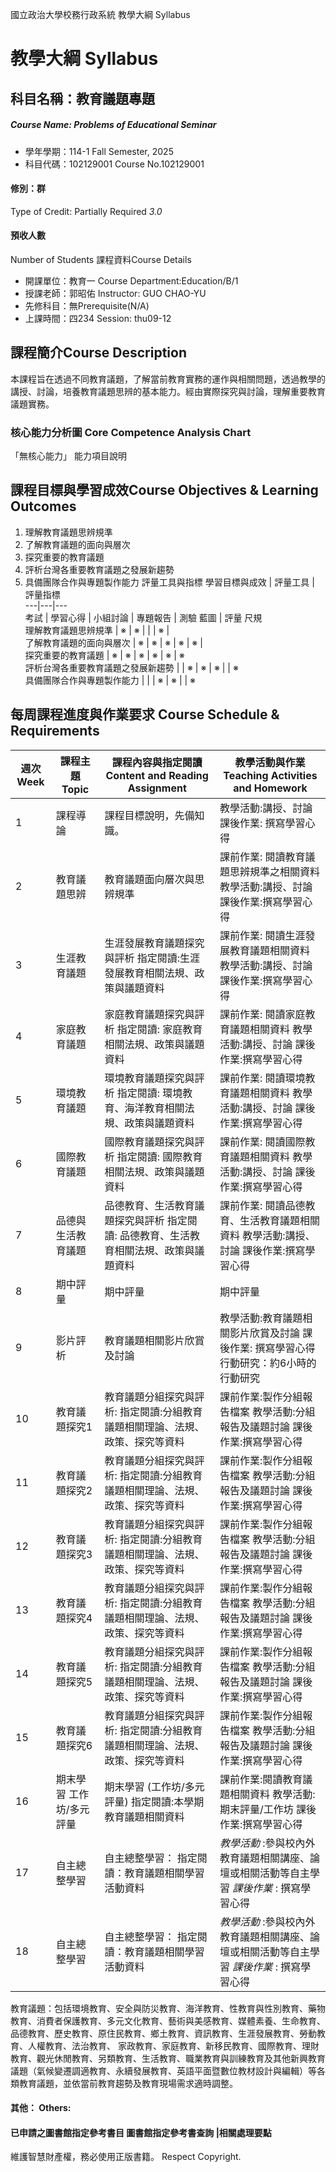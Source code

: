 國立政治大學校務行政系統 教學大綱 Syllabus
# 教學大綱 Syllabus
##  科目名稱：教育議題專題
#####  Course Name: Problems of Educational Seminar
  * 學年學期：114-1 Fall Semester, 2025 
  * 科目代碼：102129001 Course No.102129001
#### 修別：群
Type of Credit: Partially Required 
_3.0_
#### 預收人數
Number of Students
課程資料Course Details
  * 開課單位：教育一 Course Department:Education/B/1 
  * 授課老師：郭昭佑 Instructor: GUO CHAO-YU 
  * 先修科目：無Prerequisite(N/A)
  * 上課時間：四234 Session: thu09-12
##  課程簡介Course Description
本課程旨在透過不同教育議題，了解當前教育實務的運作與相關問題，透過教學的講授、討論，培養教育議題思辨的基本能力。經由實際探究與討論，理解重要教育議題實務。
###  核心能力分析圖 Core Competence Analysis Chart
「無核心能力」 
能力項目說明
##  課程目標與學習成效Course Objectives & Learning Outcomes 
  1. 理解教育議題思辨規準
  2. 了解教育議題的面向與層次
  3. 探究重要的教育議題
  4. 評析台灣各重要教育議題之發展新趨勢
  5. 具備團隊合作與專題製作能力
評量工具與指標 學習目標與成效 |  評量工具 |  評量指標  
---|---|---  
考試 |  學習心得 |  小組討論 |  專題報告 |  測驗 藍圖 |  評量 尺規  
理解教育議題思辨規準 |  ※ |  ※ |  |  |  ※ |   
了解教育議題的面向與層次 |  ※ |  ※ |  ※ |  ※ |  ※ |   
探究重要的教育議題 |  ※ |  ※ |  ※ |  ※ |  ※ |  ※  
評析台灣各重要教育議題之發展新趨勢 |  |  ※ |  ※ |  ※ |  |  ※  
具備團隊合作與專題製作能力 |  |  |  ※ |  ※ |  |  ※  
##  每周課程進度與作業要求 Course Schedule & Requirements
週次 Week |  課程主題 Topic |  課程內容與指定閱讀 Content and Reading Assignment |  教學活動與作業 Teaching Activities and Homework  
---|---|---|---  
1 |  課程導論 |  課程目標說明，先備知識。 |  教學活動:講授、討論 課後作業: 撰寫學習心得  
2 |  教育議題思辨 |  教育議題面向層次與思辨規準 |  課前作業: 閱讀教育議題思辨規準之相關資料 教學活動:講授、討論 課後作業:撰寫學習心得  
3 |  生涯教育議題 |  生涯發展教育議題探究與評析 指定閱讀:生涯發展教育相關法規、政策與議題資料 |  課前作業: 閱讀生涯發展教育議題相關資料 教學活動:講授、討論 課後作業:撰寫學習心得  
4 |  家庭教育議題 |  家庭教育議題探究與評析 指定閱讀: 家庭教育相關法規、政策與議題資料 |  課前作業: 閱讀家庭教育議題相關資料 教學活動:講授、討論 課後作業:撰寫學習心得  
5 |  環境教育議題 |  環境教育議題探究與評析 指定閱讀: 環境教育、海洋教育相關法規、政策與議題資料 |  課前作業: 閱讀環境教育議題相關資料 教學活動:講授、討論 課後作業:撰寫學習心得  
6 |  國際教育議題 |  國際教育議題探究與評析 指定閱讀: 國際教育相關法規、政策與議題資料 |  課前作業: 閱讀國際教育議題相關資料 教學活動:講授、討論 課後作業:撰寫學習心得  
7 |  品德與生活教育議題 |  品德教育、生活教育議題探究與評析 指定閱讀: 品德教育、生活教育相關法規、政策與議題資料 |  課前作業: 閱讀品德教育、生活教育議題相關資料 教學活動:講授、討論 課後作業:撰寫學習心得  
8 |  期中評量 |  期中評量 |  期中評量  
9 |  影片評析 |  教育議題相關影片欣賞及討論 |  教學活動:教育議題相關影片欣賞及討論 課後作業: 撰寫學習心得 行動研究：約6小時的行動研究  
10 |  教育議題探究1 |  教育議題分組探究與評析: 指定閱讀:分組教育議題相關理論、法規、政策、探究等資料 |  課前作業:製作分組報告檔案 教學活動:分組報告及議題討論 課後作業:撰寫學習心得  
11 |  教育議題探究2 |  教育議題分組探究與評析: 指定閱讀:分組教育議題相關理論、法規、政策、探究等資料 |  課前作業:製作分組報告檔案 教學活動:分組報告及議題討論 課後作業:撰寫學習心得  
12 |  教育議題探究3 |  教育議題分組探究與評析: 指定閱讀:分組教育議題相關理論、法規、政策、探究等資料 |  課前作業:製作分組報告檔案 教學活動:分組報告及議題討論 課後作業:撰寫學習心得  
13 |  教育議題探究4 |  教育議題分組探究與評析: 指定閱讀:分組教育議題相關理論、法規、政策、探究等資料 |  課前作業:製作分組報告檔案 教學活動:分組報告及議題討論 課後作業:撰寫學習心得  
14 |  教育議題探究5 |  教育議題分組探究與評析: 指定閱讀:分組教育議題相關理論、法規、政策、探究等資料 |  課前作業:製作分組報告檔案 教學活動:分組報告及議題討論 課後作業:撰寫學習心得  
15 |  教育議題探究6 |  教育議題分組探究與評析: 指定閱讀:分組教育議題相關理論、法規、政策、探究等資料 |  課前作業:製作分組報告檔案 教學活動:分組報告及議題討論 課後作業:撰寫學習心得  
16 |  期末學習 工作坊/多元評量 |  期末學習 (工作坊/多元評量) 指定閱讀:本學期教育議題相關資料 |  課前作業:閱讀教育議題相關資料 教學活動:期末評量/工作坊 課後作業:撰寫學習心得  
17 |  自主總整學習 |  自主總整學習： 指定閱讀：教育議題相關學習活動資料 |  _教學活動_ :參與校內外教育議題相關講座、論壇或相關活動等自主學習 _課後作業_ : 撰寫學習心得  
18 |  自主總整學習 |  自主總整學習： 指定閱讀：教育議題相關學習活動資料 |  _教學活動_ :參與校內外教育議題相關講座、論壇或相關活動等自主學習 _課後作業_ : 撰寫學習心得  
教育議題：包括環境教育、安全與防災教育、海洋教育、性教育與性別教育、藥物教育、消費者保護教育、多元文化教育、藝術與美感教育、媒體素養、生命教育、品德教育、歷史教育、原住民教育、鄉土教育、資訊教育、生涯發展教育、勞動教育、人權教育、法治教育、 家政教育、家庭教育、新移民教育、國際教育、理財教育、觀光休閒教育、另類教育、生活教育、職業教育與訓練教育及其他新興教育議題（氣候變遷調適教育、永續發展教育、英語平面暨數位教材設計與編輯）等各類教育議題，並依當前教育趨勢及教育現場需求適時調整。
####  其他： Others:
####  已申請之圖書館指定參考書目  圖書館指定參考書查詢 |相關處理要點
維護智慧財產權，務必使用正版書籍。 Respect Copyright.